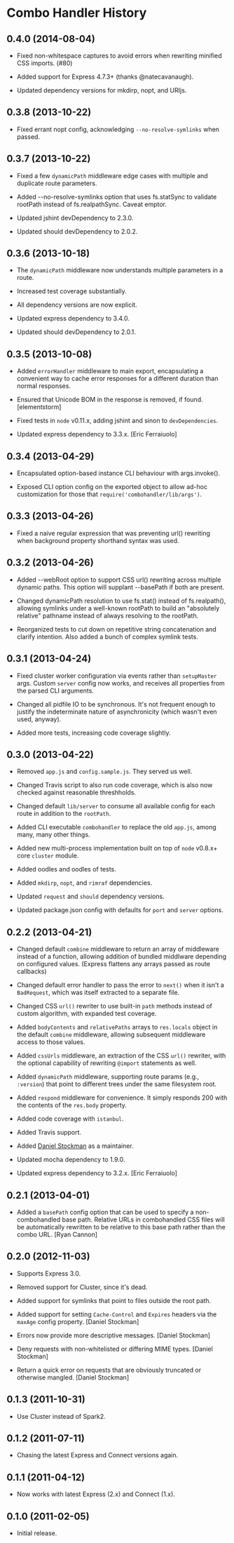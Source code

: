 Combo Handler History
=====================

0.4.0 (2014-08-04)
------------------

* Fixed non-whitespace captures to avoid errors when rewriting minified CSS
  imports. (#80)

* Added support for Express 4.7.3+ (thanks @natecavanaugh).

* Updated dependency versions for mkdirp, nopt, and URIjs.

0.3.8 (2013-10-22)
------------------

* Fixed errant nopt config, acknowledging `--no-resolve-symlinks` when passed.

0.3.7 (2013-10-22)
------------------

* Fixed a few `dynamicPath` middleware edge cases with multiple and duplicate
  route parameters.

* Added --no-resolve-symlinks option that uses fs.statSync to validate rootPath
  instead of fs.realpathSync. Caveat emptor.

* Updated jshint devDependency to 2.3.0.

* Updated should devDependency to 2.0.2.

0.3.6 (2013-10-18)
------------------

* The `dynamicPath` middleware now understands multiple parameters in a route.

* Increased test coverage substantially.

* All dependency versions are now explicit.

* Updated express dependency to 3.4.0.

* Updated should devDependency to 2.0.1.

0.3.5 (2013-10-08)
------------------

* Added `errorHandler` middleware to main export, encapsulating a convenient
  way to cache error responses for a different duration than normal responses.

* Ensured that Unicode BOM in the response is removed, if found.
  [elementstorm]

* Fixed tests in `node` v0.11.x,  adding jshint and sinon to `devDependencies`.

* Updated express dependency to 3.3.x. [Eric Ferraiuolo]

0.3.4 (2013-04-29)
------------------

* Encapsulated option-based instance CLI behaviour with args.invoke().

* Exposed CLI option config on the exported object to allow ad-hoc
  customization for those that `require('combohandler/lib/args')`.

0.3.3 (2013-04-26)
------------------

* Fixed a naive regular expression that was preventing url() rewriting when
  background property shorthand syntax was used.

0.3.2 (2013-04-26)
------------------

* Added --webRoot option to support CSS url() rewriting across multiple
  dynamic paths. This option will supplant --basePath if both are present.

* Changed dynamicPath resolution to use fs.stat() instead of fs.realpath(),
  allowing symlinks under a well-known rootPath to build an "absolutely
  relative" pathname instead of always resolving to the rootPath.

* Reorganized tests to cut down on repetitive string concatenation and
  clarify intention. Also added a bunch of complex symlink tests.

0.3.1 (2013-04-24)
------------------

* Fixed cluster worker configuration via events rather than `setupMaster`
  args. Custom `server` config now works, and receives all properties from
  the parsed CLI arguments.

* Changed all pidfile IO to be synchronous. It's not frequent enough to justify
  the indeterminate nature of asynchronicity (which wasn't even used, anyway).

* Added more tests, increasing code coverage slightly.

0.3.0 (2013-04-22)
------------------

* Removed `app.js` and `config.sample.js`. They served us well.

* Changed Travis script to also run code coverage, which is also now checked
  against reasonable threshholds.

* Changed default `lib/server` to consume all available config for each route
  in addition to the `rootPath`.

* Added CLI executable `combohandler` to replace the old `app.js`, among many,
  many other things.

* Added new multi-process implementation built on top of `node` v0.8.x+ core
  `cluster` module.

* Added oodles and oodles of tests.

* Added `mkdirp`, `nopt`, and `rimraf` dependencies.

* Updated `request` and `should` dependency versions.

* Updated package.json config with defaults for `port` and `server` options.

0.2.2 (2013-04-21)
------------------

* Changed default `combine` middleware to return an array of middleware instead
  of a function, allowing addition of bundled middlware depending on configured
  values. (Express flattens any arrays passed as route callbacks)

* Changed default error handler to pass the error to `next()` when it isn't a
  `BadRequest`, which was itself extracted to a separate file.

* Changed CSS `url()` rewriter to use built-in `path` methods instead of custom
  algorithm, with expanded test coverage.

* Added `bodyContents` and `relativePaths` arrays to `res.locals` object in the
  default `combine` middleware, allowing subsequent middleware access to those
  values.

* Added `cssUrls` middleware, an extraction of the CSS `url()` rewriter, with
  the optional capability of rewriting `@import` statements as well.

* Added `dynamicPath` middleware, supporting route params (e.g., `:version`)
  that point to different trees under the same filesystem root.

* Added `respond` middleware for convenience. It simply responds 200 with the
  contents of the `res.body` property.

* Added code coverage with `istanbul`.

* Added Travis support.

* Added [Daniel Stockman](https://github.com/evocateur) as a maintainer.

* Updated mocha dependency to 1.9.0.

* Updated express dependency to 3.2.x. [Eric Ferraiuolo]

0.2.1 (2013-04-01)
------------------

* Added a `basePath` config option that can be used to specify a
  non-combohandled base path. Relative URLs in combohandled CSS files will
  be automatically rewritten to be relative to this base path rather than the
  combo URL. [Ryan Cannon]


0.2.0 (2012-11-03)
------------------

* Supports Express 3.0.

* Removed support for Cluster, since it's dead.

* Added support for symlinks that point to files outside the root path.

* Added support for setting `Cache-Control` and `Expires` headers via the
  `maxAge` config property. [Daniel Stockman]

* Errors now provide more descriptive messages. [Daniel Stockman]

* Deny requests with non-whitelisted or differing MIME types. [Daniel Stockman]

* Return a quick error on requests that are obviously truncated or otherwise
  mangled. [Daniel Stockman]


0.1.3 (2011-10-31)
------------------

* Use Cluster instead of Spark2.


0.1.2 (2011-07-11)
------------------

* Chasing the latest Express and Connect versions again.


0.1.1 (2011-04-12)
------------------

* Now works with latest Express (2.x) and Connect (1.x).


0.1.0 (2011-02-05)
------------------

* Initial release.
